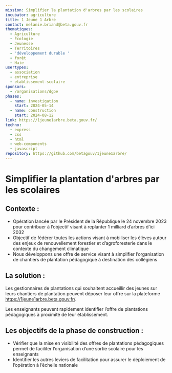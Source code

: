 ```yaml
---
mission: Simplifier la plantation d'arbres par les scolaires
incubator: agriculture
title: 1 Jeune 1 Arbre
contact: melanie.briand@beta.gouv.fr
thematiques:
  - Agriculture
  - Écologie
  - Jeunesse
  - Territoires
  - 'développement durable '
  - forêt
  - Haie
usertypes:
  - association
  - entreprise
  - etablissement-scolaire
sponsors:
  - /organisations/dgpe
phases:
  - name: investigation
    start: 2024-05-14
  - name: construction
    start: 2024-08-12
link: https://1jeune1arbre.beta.gouv.fr/
techno:
  - express
  - css
  - html
  - web-components
  - javascript
repository: https://github.com/betagouv/1jeune1arbre/
---
```

# **Simplifier la plantation d'arbres par les scolaires**

## **Contexte :**

- Opération lancée par le Président de la République le 24 novembre 2023 pour contribuer à l’objectif visant à replanter 1 milliard d’arbres d’ici 2032
- Objectif de fédérer toutes les actions visant à mobiliser les élèves autour des enjeux de renouvellement forestier et d’agroforesterie dans le contexte du changement climatique
- Nous développons une offre de service visant à simplifier l’organisation de chantiers de plantation pédagogique à destination des collégiens

## La solution :

Les gestionnaires de plantations qui souhaitent accueillir des jeunes sur leurs chantiers de plantation peuvent déposer leur offre sur la plateforme https://1jeune1arbre.beta.gouv.fr/.

Les enseignants peuvent rapidement identifier l’offre de plantations pédagogiques à proximité de leur établissement.

## **Les objectifs de la phase de construction :**

- Vérifier que la mise en visibilité des offres de plantations pédagogiques permet de faciliter l’organisation d’une sortie scolaire pour les enseignants
- Identifier les autres leviers de facilitation pour assurer le déploiement de l’opération à l’échelle nationale